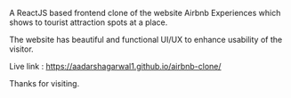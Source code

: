 A ReactJS based frontend clone of the website Airbnb Experiences which shows to tourist attraction spots at a place.

The website has beautiful and functional UI/UX to enhance usability of the visitor.

Live link : https://aadarshagarwal1.github.io/airbnb-clone/

Thanks for visiting.
